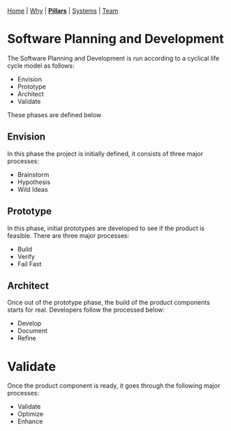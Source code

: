 [Home](README.md) | [Why](why.md) | **[Pillars](pillars.md)** | [Systems](systems.md) | [Team](team-model.md)
# Software Planning and Development

The Software Planning and Development is run according to a cyclical life cycle model as follows:

* Envision
* Prototype
* Architect
* Validate

These phases are defined below

## Envision
In this phase the project is initially defined, it consists of three major processes:

* Brainstorm
* Hypothesis
* Wild Ideas

## Prototype
In this phase, initial prototypes are developed to see if the product is feasible. There are three major processes:

* Build
* Verify
* Fail Fast

## Architect
Once out of the prototype phase, the build of the product components starts for real. Developers follow the processed below:

* Develop
* Document
* Refine

# Validate
Once the product component is ready, it goes through the following major processes:

* Validate
* Optimize
* Enhance